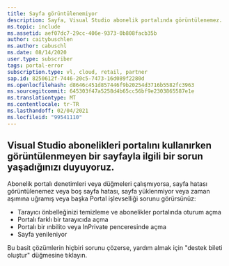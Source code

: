 ```yaml
---
title: Sayfa görüntülenemiyor
description: Sayfa, Visual Studio abonelik portalında görüntülenemez.
ms.topic: include
ms.assetid: aef07dc7-29cc-406e-9373-0b808facb35b
author: caitybuschlen
ms.author: cabuschl
ms.date: 08/14/2020
user.type: subscriber
tags: portal-error
subscription.type: vl, cloud, retail, partner
sap.id: 8250612f-7446-20c5-7473-16d089f2280d
ms.openlocfilehash: d8646c451d857446f9b20254d3716b5582fc3963
ms.sourcegitcommit: 645303f47a5258d4b65cc56bf9e2303865587e1e
ms.translationtype: MT
ms.contentlocale: tr-TR
ms.lasthandoff: 02/04/2021
ms.locfileid: "99541110"
---
```

## <a name="were-sorry-to-hear-that-youre-experiencing-an-issue-with-a-page-not-being-displayed-while-using-the-visual-studio-subscriptions-portal"></a>Visual Studio abonelikleri portalını kullanırken görüntülenmeyen bir sayfayla ilgili bir sorun yaşadığınızı duyuyoruz. 

Abonelik portalı denetimleri veya düğmeleri çalışmıyorsa, sayfa hatası görüntülenemez veya boş sayfa hatası, sayfa yüklenmiyor veya zaman aşımına uğramış veya başka Portal işlevselliği sorunu görürsünüz: 

* Tarayıcı önbelleğinizi temizleme ve abonelikler portalında oturum açma 
* Portalı farklı bir tarayıcıda açma 
* Portalı bir ınbilito veya InPrivate penceresinde açma 
* Sayfa yenileniyor  

Bu basit çözümlerin hiçbiri sorunu çözerse, yardım almak için "destek bileti oluştur" düğmesine tıklayın.